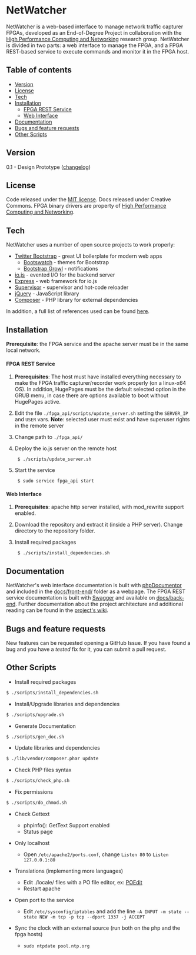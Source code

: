 # NetWatcher

NetWatcher is a web-based interface to manage network traffic capturer FPGAs, developed as an End-of-Degree Project in collaboration with the [High Performance Computing and Networking](http://www.hpcn.es/) research group. NetWatcher is divided in two parts: a web interface to manage the FPGA, and a FPGA REST-based service to execute commands and monitor it in the FPGA host.

## Table of contents

- [Version](#version)
- [License](#license)
- [Tech](#tech)
- [Installation](#installation)
     - [FPGA REST Service](#fpga-rest-service)
     - [Web Interface](#web-interface)
- [Documentation](#documentation)
- [Bugs and feature requests](#bugs-and-feature-requests)
- [Other Scripts](#other-scripts)


Version
----
0.1 - Design Prototype ([changelog](changelog.md))


License
----
Code released under the [MIT license](LICENSE.md). Docs released under Creative Commons. FPGA binary drivers are property of [High Performance Computing and Networking](http://www.hpcn.es/).

Tech
----

NetWatcher uses a number of open source projects to work properly:

* [Twitter Bootstrap](https://twitter.github.com/bootstrap/index.html) - great UI boilerplate for modern web apps
    * [Bootswatch](http://bootswatch.com/) - themes for Bootstrap
    * [Bootstrap Growl](https://github.com/ifightcrime/bootstrap-growl) - notifications
* [io.js](https://iojs.org/) - evented I/O for the backend server
* [Express](http://expressjs.com/) - web framework for io.js
* [Supervisor](https://github.com/isaacs/node-supervisor) - supervisor and hot-code reloader
* [jQuery](https://jquery.com) - JavaScript library
* [Composer](https://getcomposer.org) - PHP library for external dependencies

In addition, a full list of references used can be found [here](REFERENCES.md).

Installation
----
**Prerequisite**: the FPGA service and the apache server must be in the same local network.

#### FPGA REST Service
1. **Prerequisites**: The host must have installed everything necessary to make the FPGA traffic capturer/recorder work properly (on a linux-x64 OS). In addition, HugePages must be the default selected option in the GRUB menu, in case there are options available to boot without HugePages active.
2. Edit the file `./fpga_api/scripts/update_server.sh` setting the `SERVER_IP` and `USER` vars. **Note**: selected user must exist and have superuser rights in the remote server
3. Change path to `./fpga_api/`
4. Deploy the io.js server on the remote host

        $ ./scripts/update_server.sh
5. Start the service

        $ sudo service fpga_api start

#### Web Interface
1. **Prerequisites**: apache http server installed, with mod_rewrite support enabled.
2. Download the repository and extract it (inside a PHP server). Change directory to the repository folder.
3. Install required packages

        $ ./scripts/install_dependencies.sh

Documentation
----
NetWatcher's web interface documentation is built with [phpDocumentor](https://www.phpdoc.org) and included in the [docs/front-end/](docs/front-end/) folder as a webpage. The FPGA REST service documentation is built with [Swagger](http://swagger.io/) and available on [docs/back-end](docs/back-end). Further documentation about the project architecture and additional reading can be found in the [project's wiki](https://github.com/JSidrach/NetWatcher/wiki).

Bugs and feature requests
----
New features can be requested opening a GitHub Issue. If you have found a bug and you have a *tested* fix for it, you can submit a pull request.

Other Scripts
----

* Install required packages
```sh
$ ./scripts/install_dependencies.sh
```

* Install/Upgrade libraries and dependencies
```sh
$ ./scripts/upgrade.sh
```

* Generate Documentation
```sh
$ ./scripts/gen_doc.sh
```

* Update libraries and dependencies
```sh
$ ./lib/vendor/composer.phar update
```

* Check PHP files syntax
```sh
$ ./scripts/check_php.sh
```

* Fix permissions
```sh
$ ./scripts/do_chmod.sh
```

* Check Gettext
    * phpinfo(): GetText Support enabled
    * Status page
    
* Only localhost
    * Open `/etc/apache2/ports.conf`, change `Listen 80` to `Listen 127.0.0.1:80`

* Translations (implementing more languages)
    * Edit ./locale/ files with a PO file editor, ex: [POEdit](https://poedit.net)
    * Restart apache

* Open port to the service
    * Edit `/etc/sysconfig/iptables` and add the line `-A INPUT -m state --state NEW -m tcp -p tcp --dport 1337 -j ACCEPT`

* Sync the clock with an external source (run both on the php and the fpga hosts)
    * `sudo ntpdate pool.ntp.org`